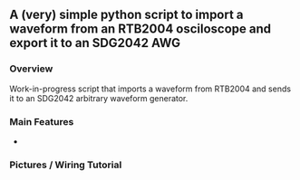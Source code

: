 ## A (very) simple python script to import a waveform from an RTB2004 osciloscope and export it to an SDG2042 AWG ##

### Overview ###

Work-in-progress script that imports a waveform from RTB2004 and sends it to an SDG2042 arbitrary waveform generator. 

### Main Features ###

- 

### Pictures / Wiring Tutorial ###
